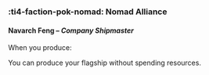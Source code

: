 ### :ti4-faction-pok-nomad: **Nomad Alliance**

#### Navarch Feng – _Company Shipmaster_

When you produce:

You can produce your flagship without spending resources.
